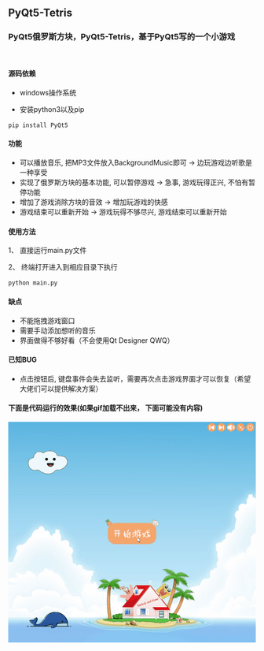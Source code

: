 
## PyQt5-Tetris

### PyQt5俄罗斯方块，PyQt5-Tetris，基于PyQt5写的一个小游戏

<br>

#### 源码依赖

- windows操作系统

- 安装python3以及pip

```
pip install PyQt5
```

#### 功能

- 可以播放音乐, 把MP3文件放入BackgroundMusic即可 -> 边玩游戏边听歌是一种享受
- 实现了俄罗斯方块的基本功能, 可以暂停游戏 -> 急事, 游戏玩得正兴, 不怕有暂停功能
- 增加了游戏消除方块的音效 -> 增加玩游戏的快感
- 游戏结束可以重新开始 -> 游戏玩得不够尽兴, 游戏结束可以重新开始


#### 使用方法

1、 直接运行main.py文件

2、 终端打开进入到相应目录下执行

```
python main.py
```

#### 缺点

- 不能拖拽游戏窗口
- 需要手动添加想听的音乐
- 界面做得不够好看（不会使用Qt Designer QWQ）

#### 已知BUG

- 点击按钮后, 键盘事件会失去监听，需要再次点击游戏界面才可以恢复（希望大佬们可以提供解决方案）


#### 下面是代码运行的效果(如果gif加载不出来， 下面可能没有内容)


![example](https://github.com/karboboy/PyQt5-Tetris/blob/main/example.gif)
